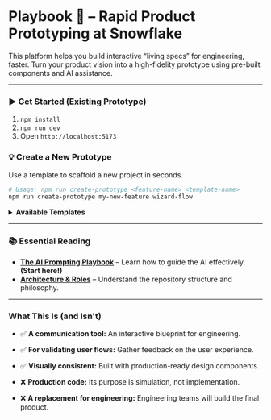 # Playbook 🚀 – Rapid Product Prototyping at Snowflake

This platform helps you build interactive “living specs” for engineering, faster. Turn your product vision into a high-fidelity prototype using pre-built components and AI assistance.

---

### ▶️ Get Started (Existing Prototype)

1.  `npm install`
2.  `npm run dev`
3.  Open `http://localhost:5173`

### 💡 Create a New Prototype

Use a template to scaffold a new project in seconds.

```bash
# Usage: npm run create-prototype <feature-name> <template-name>
npm run create-prototype my-new-feature wizard-flow
```

<details>
<summary><strong>Available Templates</strong></summary>

| Template | Description | Best For |
| :--- | :--- | :--- |
| `wizard-flow` | Multi-step wizard interfaces | Setup flows, configurations, onboarding |
| `data-explorer` | Data browsing and filtering | File browsers, table views, search results |
| `service-dashboard` | Service management panels | Status pages, monitoring, settings |

</details>

---

### 📚 Essential Reading

-   **[The AI Prompting Playbook](./PROMPTING_PLAYBOOK.md)** – Learn how to guide the AI effectively. **(Start here!)**
-   **[Architecture & Roles](./ARCHITECTURE.md)** – Understand the repository structure and philosophy.

---

### What This Is (and Isn't)

*   ✅ **A communication tool:** An interactive blueprint for engineering.
*   ✅ **For validating user flows:** Gather feedback on the user experience.
*   ✅ **Visually consistent:** Built with production-ready design components.

*   ❌ **Production code:** Its purpose is simulation, not implementation.
*   ❌ **A replacement for engineering:** Engineering teams will build the final product.